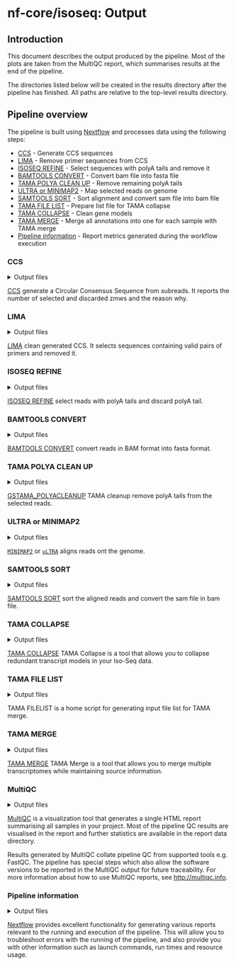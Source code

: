 # nf-core/isoseq: Output

## Introduction

This document describes the output produced by the pipeline. Most of the plots are taken from the MultiQC report, which summarises results at the end of the pipeline.

The directories listed below will be created in the results directory after the pipeline has finished. All paths are relative to the top-level results directory.

<!-- TODO nf-core: Write this documentation describing your workflow's output -->

## Pipeline overview

The pipeline is built using [Nextflow](https://www.nextflow.io/) and processes data using the following steps:

* [CCS](#ccs) - Generate CCS sequences
* [LIMA](#lima) - Remove primer sequences from CCS
* [ISOSEQ REFINE](#isoseq-refine) - Select sequences with polyA tails and remove it
* [BAMTOOLS CONVERT](#bamtools-convert) - Convert bam file into fasta file
* [TAMA POLYA CLEAN UP](#tama-polya-clean-up) - Remove remaining polyA tails
* [ULTRA or MINIMAP2](#ultra-minimap2) - Map selected reads on genome
* [SAMTOOLS SORT](#samtools-sort) - Sort alignment and convert sam file into bam file
* [TAMA FILE LIST](#tama-file-list) - Prepare list file for TAMA collapse
* [TAMA COLLAPSE](#tama-collapse) - Clean gene models
* [TAMA MERGE](#tama-merge) - Merge all annotations into one for each sample with TAMA merge
* [Pipeline information](#pipeline-information) - Report metrics generated during the workflow execution

### CCS

<details markdown="1">
<summary>Output files</summary>

* `01_PBCCS/`
    * `70dpf_Liver.chunk9.bam`: The CCS sequences
    * `70dpf_Liver.chunk9.bam.pbi`: The Pacbio index of CCS files
    * `70dpf_Liver.chunk9.metrics.json.gz`: Statistics for each zmws
    * `70dpf_Liver.chunk9.report.json`: General statistics about generated CCS sequences in json format
    * `70dpf_Liver.chunk9.report.txt`: General statistics about generated CCS sequences in txt format

</details>

[CCS](https://github.com/PacificBiosciences/ccs) generate a Circular Consensus Sequence from subreads. It reports the number of selected and discarded zmws and the reason why.

### LIMA

<details markdown="1">
<summary>Output files</summary>

* `02_LIMA/`
    * `70dpf_Liver.chunk9_flnc.json`: Metadata about generated xml file
    * `70dpf_Liver.chunk9_flnc.lima.clips`: Clipped sequences
    * `70dpf_Liver.chunk9_flnc.lima.counts`: Statistics about detected primers pairs
    * `70dpf_Liver.chunk9_flnc.lima.guess`: Statistics about detected primers pairs
    * `70dpf_Liver.chunk9_flnc.lima.report`: Detailed statistics on primers pairs for each sequence
    * `70dpf_Liver.chunk9_flnc.lima.summary`: General statistics about selected and rejected sequences
    * `70dpf_Liver.chunk9_flnc.primer_5p--primer_3p.bam`: Selected sequences
    * `70dpf_Liver.chunk9_flnc.primer_5p--primer_3p.bam.pbi`: Pacbio index of selected sequences
    * `70dpf_Liver.chunk9_flnc.primer_5p--primer_3p.consensusreadset.xml`: Selected sequences metadata

</details>

[LIMA](https://github.com/pacificbiosciences/barcoding/) clean generated CCS. It selects sequences containing valid pairs of primers and removed it.

### ISOSEQ REFINE

<details markdown="1">
<summary>Output files</summary>

* `03_ISOSEQ3_REFINE/`
    * `70dpf_Liver.chunk9.bam`: Sequences sequences
    * `70dpf_Liver.chunk9.bam.pbi`: Pacbio index of selected sequences
    * `70dpf_Liver.chunk9.consensusreadset.xml`: Metadata
    * `70dpf_Liver.chunk9.filter_summary.json`: Number of Full Length, Full Length Non Chimeric, Full Length Non Chimeric PolyA
    * `70dpf_Liver.chunk9.report.csv`: Primers and insert length of each read

</details>

[ISOSEQ REFINE](https://github.com/PacificBiosciences/IsoSeq) select reads with polyA tails and discard polyA tail.

### BAMTOOLS CONVERT

<details markdown="1">
<summary>Output files</summary>

* `04_BAMTOOLS_CONVERT/`
    * `70dpf_Liver.chunk9.fasta`: The reads in fasta format.

</details>

[BAMTOOLS CONVERT](https://github.com/pezmaster31/bamtools) convert reads in BAM format into fasta format.

### TAMA POLYA CLEAN UP

<details markdown="1">
<summary>Output files</summary>

* `/`
    * `70dpf_Liver.chunk9_tama.fa`: The polyA tail free reads.
    * `70dpf_Liver.chunk9_polya_flnc_report.txt`: Length of removed tails.
    * `70dpf_Liver.chunk9_tama_tails.fa`: Sequence of removed tails.

</details>

[GSTAMA_POLYACLEANUP](https://github.com/GenomeRIK/tama) TAMA cleanup remove polyA tails from the selected reads.

### ULTRA or MINIMAP2

<details markdown="1">
<summary>Output files</summary>

* `06_ULTRA/` or `06_MINIMAP2/`
    * `70dpf_Liver.chunk9.sam`: The aligned reads.

</details>

[`MINIMAP2`](https://github.com/lh3/minimap2) or [`uLTRA`](https://github.com/ksahlin/ultra) aligns reads ont the genome.

### SAMTOOLS SORT

<details markdown="1">
<summary>Output files</summary>

* `08_SAMTOOLS_SORT/`
    * `70dpf_Liver.chunk9.bam`: The sorted aligned reads.

</details>

[SAMTOOLS SORT](http://www.htslib.org/doc/samtools-sort.html) sort the aligned reads and convert the sam file in bam file.

### TAMA COLLAPSE

<details markdown="1">
<summary>Output files</summary>

* `09_GSTAMA_COLLAPSE/`
    * `70dpf_Lung.chunk9_collapsed.bed`: This is a bed12 format file containing the final collapsed version of your transcriptome
    * `70dpf_Lung.chunk9_local_density_error.txt`: This file contains the log of filtering for local density error around the splice junctions
    * `70dpf_Lung.chunk9_polya.txt`: This file contains the reads with potential poly A truncation
    * `70dpf_Lung.chunk9_read.txt`: This file contains information for all mapped reads from the input SAM/BAM file.
    * `70dpf_Lung.chunk9_strand_check.txt`: This file shows instances where the sam flag strand information contrasted the GMAP strand information.
    * `70dpf_Lung.chunk9_trans_read.bed`: This file uses bed12 format to show the transcript model for each read based on the mapping prior to collapsing.This file uses bed12 format to show the transcript model for each read based on the mapping prior to collapsing.
    * `70dpf_Lung.chunk9_trans_report.txt`: This file contains collapsing information for each transcript
    * `70dpf_Lung.chunk9_varcov.txt`: This file contains the coverage information for each variant detected.
    * `70dpf_Lung.chunk9_variants.txt`: This file contains the variants called

</details>

[TAMA COLLAPSE](https://github.com/GenomeRIK/tama/wiki/Tama-Collapse) TAMA Collapse is a tool that allows you to collapse redundant transcript models in your Iso-Seq data.

### TAMA FILE LIST

<details markdown="1">
<summary>Output files</summary>

* `10_GSTAMA_FILELIST/`
    * `70dpf_Lung.tsv`: A tsv listing bed files to merge with TAMA merge

</details>

TAMA FILELIST is a home script for generating input file list for TAMA merge.

### TAMA MERGE

<details markdown="1">
<summary>Output files</summary>

* `11_GSTAMA_MERGE/`
    * `70dpf_Lung.bed`: This is the main merged annotation file.
    * `70dpf_Lung_gene_report.txt`: This contains a report of the genes from the merged file.
    * `70dpf_Lung_merge.txt`: This contains a bed12 format file which shows the coordinates of each input transcript matched to the merged transcript ID.
    * `70dpf_Lung_trans_report.txt`: This contains the source information for each merged transcript.

</details>

[TAMA MERGE](https://github.com/GenomeRIK/tama/wiki/Tama-Merge) TAMA Merge is a tool that allows you to merge multiple transcriptomes while maintaining source information.

### MultiQC

<details markdown="1">
<summary>Output files</summary>

* `multiqc/`
    * `multiqc_report.html`: a standalone HTML file that can be viewed in your web browser.
    * `multiqc_data/`: directory containing parsed statistics from the different tools used in the pipeline.
    * `multiqc_plots/`: directory containing static images from the report in various formats.

</details>

[MultiQC](http://multiqc.info) is a visualization tool that generates a single HTML report summarising all samples in your project. Most of the pipeline QC results are visualised in the report and further statistics are available in the report data directory.

Results generated by MultiQC collate pipeline QC from supported tools e.g. FastQC. The pipeline has special steps which also allow the software versions to be reported in the MultiQC output for future traceability. For more information about how to use MultiQC reports, see <http://multiqc.info>.

### Pipeline information

<details markdown="1">
<summary>Output files</summary>

* `pipeline_info/`
    * Reports generated by Nextflow: `execution_report.html`, `execution_timeline.html`, `execution_trace.txt` and `pipeline_dag.dot`/`pipeline_dag.svg`.
    * Reports generated by the pipeline: `pipeline_report.html`, `pipeline_report.txt` and `software_versions.yml`. The `pipeline_report*` files will only be present if the `--email` / `--email_on_fail` parameter's are used when running the pipeline.
    * Reformatted samplesheet files used as input to the pipeline: `samplesheet.valid.csv`.

</details>

[Nextflow](https://www.nextflow.io/docs/latest/tracing.html) provides excellent functionality for generating various reports relevant to the running and execution of the pipeline. This will allow you to troubleshoot errors with the running of the pipeline, and also provide you with other information such as launch commands, run times and resource usage.
